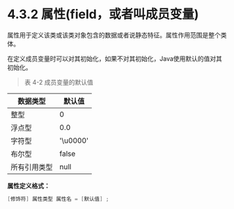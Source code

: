 # 4.3.2 属性(field，或者叫成员变量)

   属性用于定义该类或该类对象包含的数据或者说静态特征。属性作用范围是整个类体。

   在定义成员变量时可以对其初始化，如果不对其初始化，Java使用默认的值对其初始化。

> 表 4-2 成员变量的默认值

| 数据类型     | 默认值   |
| ------------ | -------- |
| 整型         | 0        |
| 浮点型       | 0.0      |
| 字符型       | '\u0000' |
| 布尔型       | false    |
| 所有引用类型 | null     |

**属性定义格式：**

```java
[修饰符] 属性类型 属性名 = [默认值] ;
```